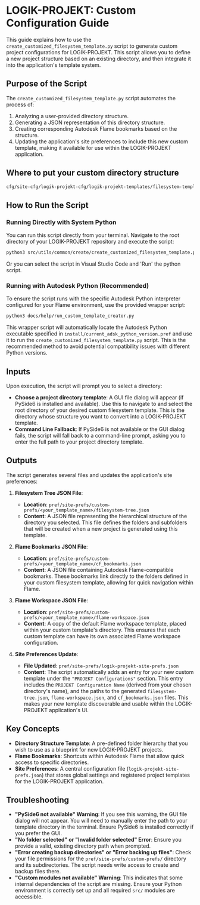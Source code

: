 # LOGIK-PROJEKT: Custom Configuration Guide

This guide explains how to use the `create_customized_filesystem_template.py` script to generate custom project configurations for LOGIK-PROJEKT. This script allows you to define a new project structure based on an existing directory, and then integrate it into the application's template system.

## Purpose of the Script

The `create_customized_filesystem_template.py` script automates the process of:
1.  Analyzing a user-provided directory structure.
2.  Generating a JSON representation of this directory structure.
3.  Creating corresponding Autodesk Flame bookmarks based on the structure.
4.  Updating the application's site preferences to include this new custom template, making it available for use within the LOGIK-PROJEKT application.

## Where to put your custom directory structure

```bash
cfg/site-cfg/logik-projekt-cfg/logik-projekt-templates/filesystem-templates/custom-filesystem-templates
```

## How to Run the Script

### Running Directly with System Python

You can run this script directly from your terminal. Navigate to the root directory of your LOGIK-PROJEKT repository and execute the script:

```bash
python3 src/utils/common/create/create_customized_filesystem_template.py
```
Or you can select the script in Visual Studio Code and 'Run' the python script.

### Running with Autodesk Python (Recommended)

To ensure the script runs with the specific Autodesk Python interpreter configured for your Flame environment, use the provided wrapper script:

```bash
python3 docs/help/run_custom_template_creator.py
```

This wrapper script will automatically locate the Autodesk Python executable specified in `install/current_adsk_python_version.pref` and use it to run the `create_customized_filesystem_template.py` script. This is the recommended method to avoid potential compatibility issues with different Python versions.


## Inputs

Upon execution, the script will prompt you to select a directory:

*   **Choose a project directory template**: A GUI file dialog will appear (if PySide6 is installed and available). Use this to navigate to and select the root directory of your desired custom filesystem template. This is the directory whose structure you want to convert into a LOGIK-PROJEKT template.
*   **Command Line Fallback**: If PySide6 is not available or the GUI dialog fails, the script will fall back to a command-line prompt, asking you to enter the full path to your project directory template.

## Outputs

The script generates several files and updates the application's site preferences:

1.  **Filesystem Tree JSON File**:
    *   **Location**: `pref/site-prefs/custom-prefs/<your_template_name>/filesystem-tree.json`
    *   **Content**: A JSON file representing the hierarchical structure of the directory you selected. This file defines the folders and subfolders that will be created when a new project is generated using this template.

2.  **Flame Bookmarks JSON File**:
    *   **Location**: `pref/site-prefs/custom-prefs/<your_template_name>/cf_bookmarks.json`
    *   **Content**: A JSON file containing Autodesk Flame-compatible bookmarks. These bookmarks link directly to the folders defined in your custom filesystem template, allowing for quick navigation within Flame.

3.  **Flame Workspace JSON File**:
    *   **Location**: `pref/site-prefs/custom-prefs/<your_template_name>/flame-workspace.json`
    *   **Content**: A copy of the default Flame workspace template, placed within your custom template's directory. This ensures that each custom template can have its own associated Flame workspace configuration.

4.  **Site Preferences Update**:
    *   **File Updated**: `pref/site-prefs/logik-projekt-site-prefs.json`
    *   **Content**: The script automatically adds an entry for your new custom template under the `"PROJEKT Configurations"` section. This entry includes the `PROJEKT Configuration Name` (derived from your chosen directory's name), and the paths to the generated `filesystem-tree.json`, `flame-workspace.json`, and `cf_bookmarks.json` files. This makes your new template discoverable and usable within the LOGIK-PROJEKT application's UI.

## Key Concepts

*   **Directory Structure Template**: A pre-defined folder hierarchy that you wish to use as a blueprint for new LOGIK-PROJEKT projects.
*   **Flame Bookmarks**: Shortcuts within Autodesk Flame that allow quick access to specific directories.
*   **Site Preferences**: A central configuration file (`logik-projekt-site-prefs.json`) that stores global settings and registered project templates for the LOGIK-PROJEKT application.

## Troubleshooting

*   **"PySide6 not available" Warning**: If you see this warning, the GUI file dialog will not appear. You will need to manually enter the path to your template directory in the terminal. Ensure PySide6 is installed correctly if you prefer the GUI.
*   **"No folder selected" or "Invalid folder selected" Error**: Ensure you provide a valid, existing directory path when prompted.
*   **"Error creating backup directories" or "Error backing up files"**: Check your file permissions for the `pref/site-prefs/custom-prefs/` directory and its subdirectories. The script needs write access to create and backup files there.
*   **"Custom modules not available" Warning**: This indicates that some internal dependencies of the script are missing. Ensure your Python environment is correctly set up and all required `src/` modules are accessible.
